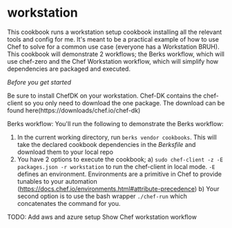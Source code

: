 # workstation

This cookbook runs a workstation setup cookbook installing all the relevant
tools and config for me. It's meant to be a practical example of how to use Chef
to solve for a common use case (everyone has a Workstation BRUH). This cookbook
will demonstrate 2 workflows; the Berks workflow, which will use chef-zero and
the Chef Workstation workflow, which will simplify how dependencies are packaged
and executed.

*Before you get started*

Be sure to install ChefDK on your workstation. Chef-DK contains the chef-client so you only need to download the one package. The download can be found here(https://downloads/chef.io/chef-dk)


Berks workflow:
You'll run the following to demonstrate the Berks workflow:

1. In the current working directory, run `berks vendor cookbooks`. This will
take the declared cookbook dependencies in the _Berksfile_ and download them
to your local repo
2. You have 2 options to execute the cookbook; a) `sudo chef-client -z -E packages.json -r workstation`
to run the chef-client in local mode. `-E` defines an environment. Environments are a
primitive in Chef to provide tunables to your automation (https://docs.chef.io/environments.html#attribute-precedence)
b) Your second option is to use the bash wrapper `./chef-run` which concatenates
the command for you.



TODO: Add aws and azure setup
Show Chef workstation workflow
